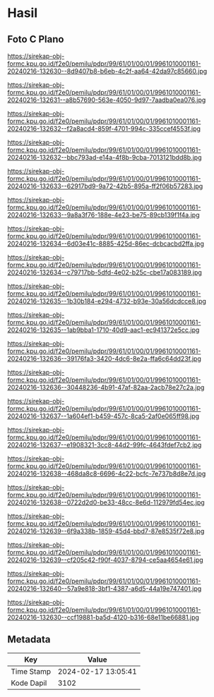 # Hasil

## Foto C Plano

https://sirekap-obj-formc.kpu.go.id/f2e0/pemilu/pdpr/99/61/01/00/01/9961010001161-20240216-132630--8d9407b8-b6eb-4c2f-aa64-42da97c85660.jpg

https://sirekap-obj-formc.kpu.go.id/f2e0/pemilu/pdpr/99/61/01/00/01/9961010001161-20240216-132631--a8b57690-563e-4050-9d97-7aadba0ea076.jpg

https://sirekap-obj-formc.kpu.go.id/f2e0/pemilu/pdpr/99/61/01/00/01/9961010001161-20240216-132632--f2a8acd4-859f-4701-994c-335ccef4553f.jpg

https://sirekap-obj-formc.kpu.go.id/f2e0/pemilu/pdpr/99/61/01/00/01/9961010001161-20240216-132632--bbc793ad-e14a-4f8b-9cba-7013121bdd8b.jpg

https://sirekap-obj-formc.kpu.go.id/f2e0/pemilu/pdpr/99/61/01/00/01/9961010001161-20240216-132633--62917bd9-9a72-42b5-895a-ff2f06b57283.jpg

https://sirekap-obj-formc.kpu.go.id/f2e0/pemilu/pdpr/99/61/01/00/01/9961010001161-20240216-132633--9a8a3f76-188e-4e23-be75-89cb139f1f4a.jpg

https://sirekap-obj-formc.kpu.go.id/f2e0/pemilu/pdpr/99/61/01/00/01/9961010001161-20240216-132634--6d03e41c-8885-425d-86ec-dcbcacbd2ffa.jpg

https://sirekap-obj-formc.kpu.go.id/f2e0/pemilu/pdpr/99/61/01/00/01/9961010001161-20240216-132634--c79717bb-5dfd-4e02-b25c-cbe17a083189.jpg

https://sirekap-obj-formc.kpu.go.id/f2e0/pemilu/pdpr/99/61/01/00/01/9961010001161-20240216-132635--1b30b184-e294-4732-b93e-30a56dcdcce8.jpg

https://sirekap-obj-formc.kpu.go.id/f2e0/pemilu/pdpr/99/61/01/00/01/9961010001161-20240216-132635--1ab9bba1-1710-40d9-aac1-ec941372e5cc.jpg

https://sirekap-obj-formc.kpu.go.id/f2e0/pemilu/pdpr/99/61/01/00/01/9961010001161-20240216-132636--39176fa3-3420-4dc6-8e2a-ffa6c64dd23f.jpg

https://sirekap-obj-formc.kpu.go.id/f2e0/pemilu/pdpr/99/61/01/00/01/9961010001161-20240216-132636--30448236-4b91-47af-82aa-2acb78e27c2a.jpg

https://sirekap-obj-formc.kpu.go.id/f2e0/pemilu/pdpr/99/61/01/00/01/9961010001161-20240216-132637--1a604ef1-b459-457c-8ca5-2af0e065ff98.jpg

https://sirekap-obj-formc.kpu.go.id/f2e0/pemilu/pdpr/99/61/01/00/01/9961010001161-20240216-132637--e1908321-3cc8-44d2-99fc-4643fdef7cb2.jpg

https://sirekap-obj-formc.kpu.go.id/f2e0/pemilu/pdpr/99/61/01/00/01/9961010001161-20240216-132638--468da8c8-6696-4c22-bcfc-7e737b8d8e7d.jpg

https://sirekap-obj-formc.kpu.go.id/f2e0/pemilu/pdpr/99/61/01/00/01/9961010001161-20240216-132638--0722d2d0-be33-48cc-8e6d-112979fd54ec.jpg

https://sirekap-obj-formc.kpu.go.id/f2e0/pemilu/pdpr/99/61/01/00/01/9961010001161-20240216-132639--6f9a338b-1859-45d4-bbd7-87e8535f72e8.jpg

https://sirekap-obj-formc.kpu.go.id/f2e0/pemilu/pdpr/99/61/01/00/01/9961010001161-20240216-132639--cf205c42-f90f-4037-8794-ce5aa4654e61.jpg

https://sirekap-obj-formc.kpu.go.id/f2e0/pemilu/pdpr/99/61/01/00/01/9961010001161-20240216-132640--57a9e818-3bf1-4387-a6d5-44a19e747401.jpg

https://sirekap-obj-formc.kpu.go.id/f2e0/pemilu/pdpr/99/61/01/00/01/9961010001161-20240216-132630--ccf19881-ba5d-4120-b316-68e11be66881.jpg


## Metadata

| Key        | Value               |
| ---------- | ------------------- |
| Time Stamp | 2024-02-17 13:05:41 |
| Kode Dapil | 3102                |



